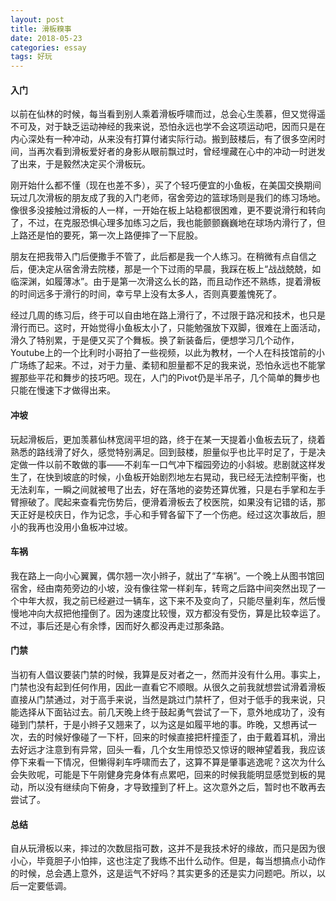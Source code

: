```yaml
---
layout: post
title: 滑板糗事
date: 2018-05-23
categories: essay
tags: 好玩
---
```


#### 入门
以前在仙林的时候，每当看到别人乘着滑板呼啸而过，总会心生羡慕，但又觉得遥不可及，对于缺乏运动神经的我来说，恐怕永远也学不会这项运动吧，因而只是在内心深处有一种冲动，从来没有打算付诸实际行动。搬到鼓楼后，有了很多空闲时间，当再次看到滑板爱好者的身影从眼前飘过时，曾经埋藏在心中的冲动一时迸发了出来，于是毅然决定买个滑板玩。

刚开始什么都不懂（现在也差不多），买了个轻巧便宜的小鱼板，在美国交换期间玩过几次滑板的朋友成了我的入门老师，宿舍旁边的篮球场则是我们的练习场地。像很多没接触过滑板的人一样，一开始在板上站稳都很困难，更不要说滑行和转向了，不过，在克服恐惧心理多加练习之后，我也能颤颤巍巍地在球场内滑行了，但上路还是怕的要死，第一次上路便摔了一下屁股。

朋友在把我带入门后便撒手不管了，此后都是我一个人练习。在稍微有点自信之后，便决定从宿舍滑去院楼，那是一个下过雨的早晨，我踩在板上“战战兢兢，如临深渊，如履薄冰”。由于是第一次滑这么长的路，而且动作还不熟练，提着滑板的时间远多于滑行的时间，幸亏早上没有太多人，否则真要羞愧死了。

经过几周的练习后，终于可以自由地在路上滑行了，不过限于路况和技术，也只是滑行而已。这时，开始觉得小鱼板太小了，只能勉强放下双脚，很难在上面活动，滑久了特别累，于是便又买了个舞板。换了新装备后，便想学习几个动作，Youtube上的一个比利时小哥拍了一些视频，以此为教材，一个人在科技馆前的小广场练了起来。不过，对于力量、柔韧和胆量都不足的我来说，恐怕永远也不能掌握那些平花和舞步的技巧吧。现在，人门的Pivot仍是半吊子，几个简单的舞步也只能在慢速下才做得出来。

#### 冲坡
玩起滑板后，更加羡慕仙林宽阔平坦的路，终于在某一天提着小鱼板去玩了，绕着熟悉的路线滑了好久，感觉特别满足。回到鼓楼，胆量似乎也比平时足了，于是决定做一件以前不敢做的事——不刹车一口气冲下榴园旁边的小斜坡。悲剧就这样发生了，在快到坡底的时候，小鱼板开始剧烈地左右晃动，我已经无法控制平衡，也无法刹车，一瞬之间就被甩了出去，好在落地的姿势还算优雅，只是右手掌和左手臂擦破了。爬起来查看完伤势后，便滑着滑板去了校医院，如果没有记错的话，那天正好是校庆日，作为记念，手心和手臂各留下了一个伤疤。经过这次事故后，胆小的我再也没用小鱼板冲过坡。

#### 车祸
我在路上一向小心翼翼，偶尔翘一次小辫子，就出了“车祸”。一个晚上从图书馆回宿舍，经由南苑旁边的小坡，没有像往常一样刹车，转弯之后路中间突然出现了一个中年大叔，我之前已经避过一辆车，这下来不及变向了，只能尽量刹车，然后慢慢地冲向大叔把他撞倒了。因为速度比较慢，双方都没有受伤，算是比较幸运了。不过，事后还是心有余悸，因而好久都没再走过那条路。

#### 门禁
当初有人倡议要装门禁的时候，我算是反对者之一，然而并没有什么用。事实上，门禁也没有起到任何作用，因此一直看它不顺眼。从很久之前我就想尝试滑着滑板直接从门禁通过，对于高手来说，当然是跳过门禁杆了，但对于低手的我来说，只能选择从下面钻过去。前几天晚上终于鼓起勇气尝试了一下，意外地成功了，没有碰到门禁杆，于是小辫子又翘来了，以为这是如履平地的事。昨晚，又想再试一次，去的时候好像碰了一下杆，回来的时候直接把杆撞歪了，由于戴着耳机，滑出去好远才注意到有异常，回头一看，几个女生用惊恐又惊讶的眼神望着我，我应该停下来看一下情况，但懒得刹车呼啸而去了，这算不算是肇事逃逸呢？这次为什么会失败呢，可能是下午刚健身完身体有点累吧，回来的时候我能明显感觉到板的晃动，所以没有继续向下俯身，才导致撞到了杆上。这次意外之后，暂时也不敢再去尝试了。

#### 总结
自从玩滑板以来，摔过的次数屈指可数，这并不是我技术好的缘故，而只是因为很小心，毕竟胆子小怕摔，这也注定了我练不出什么动作。但是，每当想搞点小动作的时候，总会遇上意外，这是运气不好吗？其实更多的还是实力问题吧。所以，以后一定要低调。


